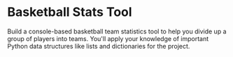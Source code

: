# Basketball Stats Tool

Build a console-based basketball team statistics tool to help you divide up a group of players into teams. You'll apply your knowledge of important Python data structures like lists and dictionaries for the project.
